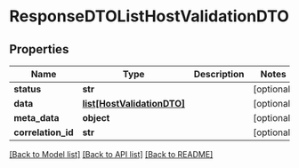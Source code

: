 # ResponseDTOListHostValidationDTO

## Properties
Name | Type | Description | Notes
------------ | ------------- | ------------- | -------------
**status** | **str** |  | [optional] 
**data** | [**list[HostValidationDTO]**](HostValidationDTO.md) |  | [optional] 
**meta_data** | **object** |  | [optional] 
**correlation_id** | **str** |  | [optional] 

[[Back to Model list]](../README.md#documentation-for-models) [[Back to API list]](../README.md#documentation-for-api-endpoints) [[Back to README]](../README.md)

